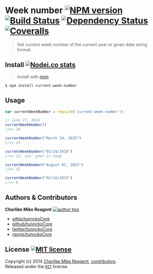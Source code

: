 # Week number [![NPM version][npmjs-shields]][npmjs-url] [![Build Status][travis-img]][travis-url] [![Dependency Status][depstat-img]][depstat-url] [![Coveralls][coveralls-shields]][coveralls-url]

> Get current week number of the current year or given date string format.

## Install [![Nodei.co stats][npmjs-install]][npmjs-url] 

> Install with [npm](https://npmjs.org)

```
$ npm install current-week-number
```

## Usage
```js
var currentWeekNumber = require('current-week-number');

// june 27, 2014
currentWeekNumber()
//=> 26

currentWeekNumber("March 24, 2015")
//=> 13

currentWeekNumber("03/24/2016")
//=> 12, cuz' year is leap

currentWeekNumber("August 07, 2015")
//=> 32

currentWeekNumber("02/16/2015")
//=> 8
```

## Authors & Contributors
**Charlike Mike Reagent** [![author tips][author-gittip-img]][author-gittip]
+ [gittip/tunnckoCore][author-gittip]
+ [github/tunnckoCore][author-github]
+ [twitter/tunnckoCore][author-twitter]
+ [npmjs/tunnckoCore][author-npmjs]


## License [![MIT license][license-img]][license-url]
Copyright (c) 2014 [Charlike Mike Reagent][author-website], [contributors](https://github.com/tunnckoCore/current-week-number/graphs/contributors).  
Released under the [`MIT`][license-url] license.


[npmjs-url]: http://npm.im/current-week-number
[npmjs-shields]: http://img.shields.io/npm/v/current-week-number.svg
[npmjs-install]: https://nodei.co/npm/current-week-number.svg?mini=true

[coveralls-url]: https://coveralls.io/r/tunnckoCore/current-week-number?branch=master
[coveralls-shields]: https://img.shields.io/coveralls/tunnckoCore/current-week-number.svg

[license-url]: https://github.com/tunnckoCore/current-week-number/blob/master/license.md
[license-img]: http://img.shields.io/badge/license-MIT-blue.svg

[travis-url]: https://travis-ci.org/tunnckoCore/current-week-number
[travis-img]: https://travis-ci.org/tunnckoCore/current-week-number.svg?branch=master

[depstat-url]: https://david-dm.org/tunnckoCore/current-week-number
[depstat-img]: https://david-dm.org/tunnckoCore/current-week-number.svg

[author-gittip-img]: http://img.shields.io/gittip/tunnckoCore.svg
[author-gittip]: https://www.gittip.com/tunnckoCore
[author-github]: https://github.com/tunnckoCore
[author-twitter]: https://twitter.com/tunnckoCore

[author-website]: http://www.whistle-bg.tk
[author-npmjs]: https://npmjs.org/~tunnckocore
